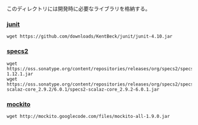 このディレクトリには開発時に必要なライブラリを格納する。

### [junit](http://www.junit.org/)

    wget https://github.com/downloads/KentBeck/junit/junit-4.10.jar

### [specs2](http://etorreborre.github.com/specs2/)

    wget https://oss.sonatype.org/content/repositories/releases/org/specs2/specs2_2.9.2/1.12.1/specs2_2.9.2-1.12.1.jar
    wget https://oss.sonatype.org/content/repositories/releases/org/specs2/specs2-scalaz-core_2.9.2/6.0.1/specs2-scalaz-core_2.9.2-6.0.1.jar

### [mockito](http://code.google.com/p/mockito/)

    wget http://mockito.googlecode.com/files/mockito-all-1.9.0.jar

<!-- vim: set ts=4 sw=4 et:-->
